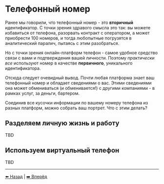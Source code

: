 # Телефонный номер

Ранее мы говорили, что телефонный номер - это **вторичный** идентификатор.
С точки зрения здравого смысла это так: вы можете избавиться от телефона, разорвать контракт с оператором,
а может приобрести 100 номеров, и тогда любопытные погрузятся в аналитический паралич, пытаясь с этим разобраться.

Но с точки зрения онлайн-платформ телефон - самое удобное средство связи с вами и подтверждения вашей личности.
Поэтому *практически все* используют номер в качестве **первичного**, уникального идентификатора.

Отсюда следует очевидный вывод. Почти любая платформа знает ваш телефонный номер и обладает сведениями о вас.
Этими сведениями она может обмениваться (и обменивается!) с другими компаниями - в рамках услуг, за деньги, бартером.

Соединив все кусочки информации по вашему номеру телефона из разных платформ, можно собрать ваш портрет.
Что с этим делать?

## Разделяем личную жизнь и работу

TBD

## Используем виртуальный телефон

TBD

---

[⬅️ Назад](./hygiene.md) | [➡️ Вперёд](./breaches.md)

